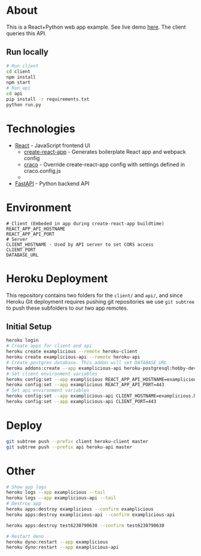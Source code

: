 # About

This is a React+Python web app example. See live demo [here](https://examplicious.herokuapp.com/). The client queries this API.

## Run locally

```bash
# Run client
cd client
npm install
npm start
# Run api
cd api
pip install -r requirements.txt
python run.py
```

# Technologies

- [React](https://reactjs.org/) - JavaScript frontend UI
  - [create-react-app](https://create-react-app.dev/) - Generates boilerplate React app and webpack config
  - [craco](https://github.com/gsoft-inc/craco) - Override create-react-app config with settings defined in craco.config.js
  -
- [FastAPI](https://fastapi.tiangolo.com/) - Python backend API

# Environment
```
# Client (Embeded in app during create-react-app buildtime)
REACT_APP_API_HOSTNAME
REACT_APP_API_PORT
# Server
CLIENT_HOSTNAME - Used by API server to set CORS access 
CLIENT_PORT
DATABASE_URL
```
# Heroku Deployment

This repository contains two folders for the `client/` and `api/`, and since Heroku Git deployment requires pushing git repositories we use `git subtree` to push these subfolders to our two app remotes.

## Initial Setup

```bash
heroku login
# Create apps for client and api
heroku create examplicious --remote heroku-client
heroku create examplicious-api --remote heroku-api
# Create postgres database. This addon will set DATABASE_URL
heroku addons:create --app examplicious-api heroku-postgresql:hobby-dev
# Set client environment variables
heroku config:set --app examplicious REACT_APP_API_HOSTNAME=examplicious-api.herokuapp.com
heroku config:set --app examplicious REACT_APP_API_PORT=443
# Set api environment variables
heroku config:set --app examplicious-api CLIENT_HOSTNAME=examplicious.herokuapp.com
heroku config:set --app examplicious-api CLIENT_PORT=443

```

# Deploy

```bash
git subtree push --prefix client heroku-client master
git subtree push --prefix api heroku-api master
```

# Other

```bash
# Show app logs
heroku logs --app examplicious --tail
heroku logs --app examplicious-api --tail
# Destroy app
heroku apps:destroy examplicious --confirm examplicious
heroku apps:destroy examplicious-api --confirm examplicious-api

heroku apps:destroy test6230790630 --confirm test6230790630

# Restart deno
heroku dyno:restart --app examplicious
heroku dyno:restart --app examplicious-api
```
